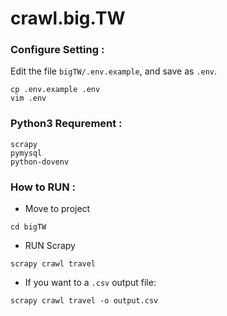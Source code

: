 # crawl.big.TW

### Configure Setting : 
Edit the file `bigTW/.env.example`, and save as `.env`.
```
cp .env.example .env
vim .env
```

### Python3 Requrement :
```
scrapy
pymysql
python-dovenv
```

### How to RUN :
* Move to project
```
cd bigTW
```
* RUN Scrapy 
```
scrapy crawl travel
```
* If you want to a `.csv` output file:
```
scrapy crawl travel -o output.csv
```
